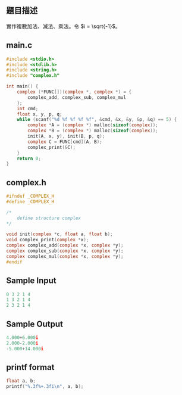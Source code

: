 ## 題目描述 ##

實作複數加法、減法、乘法。令 $i = \sqrt{-1}$。

## main.c ##

```c
#include <stdio.h>
#include <stdlib.h>
#include <string.h>
#include "complex.h"

int main() {
	complex (*FUNC[])(complex *, complex *) = {
		complex_add, complex_sub, complex_mul
	};
	int cmd;
	float x, y, p, q;
	while (scanf("%d %f %f %f %f", &cmd, &x, &y, &p, &q) == 5) {
		complex *A = (complex *) malloc(sizeof(complex));
		complex *B = (complex *) malloc(sizeof(complex));
		init(A, x, y), init(B, p, q);
		complex C = FUNC[cmd](A, B);
		complex_print(&C);
	}
	return 0;
}
```

## complex.h ##
```c
#ifndef _COMPLEX_H
#define _COMPLEX_H

/*
	define structure complex
*/

void init(complex *c, float a, float b);
void complex_print(complex *x);
complex complex_add(complex *x, complex *y);
complex complex_sub(complex *x, complex *y);
complex complex_mul(complex *x, complex *y);
#endif
```

## Sample Input ##

```c
0 3 2 1 4
1 3 2 1 4
2 3 2 1 4
```

## Sample Output ##

```c
4.000+6.000i
2.000-2.000i
-5.000+14.000i
```

## printf format ##

```c
float a, b;
printf("%.3f%+.3fi\n", a, b);
```